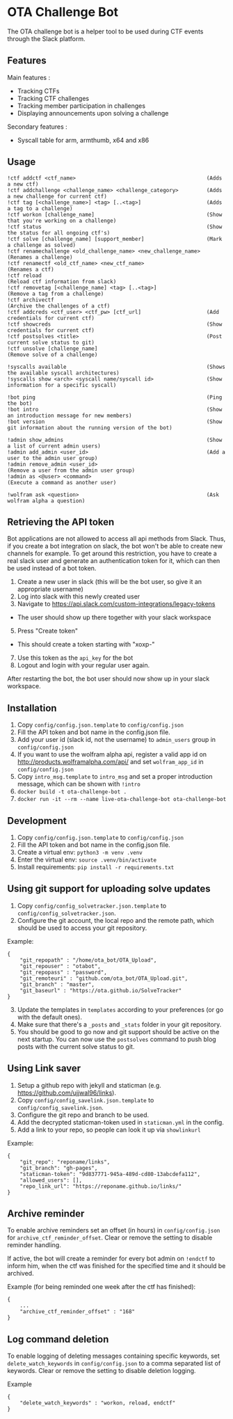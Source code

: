 # OTA Challenge Bot

The OTA challenge bot is a helper tool to be used during CTF events
through the Slack platform.

## Features

Main features :
- Tracking CTFs
- Tracking CTF challenges
- Tracking member participation in challenges
- Displaying announcements upon solving a challenge

Secondary features :
- Syscall table for arm, armthumb, x64 and x86

## Usage

```
!ctf addctf <ctf_name>                                          (Adds a new ctf)
!ctf addchallenge <challenge_name> <challenge_category>         (Adds a new challenge for current ctf)
!ctf tag [<challenge_name>] <tag> [..<tag>]                     (Adds a tag to a challenge)
!ctf workon [challenge_name]                                    (Show that you're working on a challenge)
!ctf status                                                     (Show the status for all ongoing ctf's)
!ctf solve [challenge_name] [support_member]                    (Mark a challenge as solved)
!ctf renamechallenge <old_challenge_name> <new_challenge_name>  (Renames a challenge)
!ctf renamectf <old_ctf_name> <new_ctf_name>                    (Renames a ctf)
!ctf reload                                                     (Reload ctf information from slack)
!ctf removetag [<challenge_name] <tag> [..<tag>]                (Remove a tag from a challenge)
!ctf archivectf                                                 (Archive the challenges of a ctf)
!ctf addcreds <ctf_user> <ctf_pw> [ctf_url]                     (Add credentials for current ctf)
!ctf showcreds                                                  (Show credentials for current ctf)
!ctf postsolves <title>                                         (Post current solve status to git)
!ctf unsolve [challenge_name]                                   (Remove solve of a challenge)

!syscalls available                                             (Shows the available syscall architectures)
!syscalls show <arch> <syscall name/syscall id>                 (Show information for a specific syscall)

!bot ping                                                       (Ping the bot)
!bot intro                                                      (Show an introduction message for new members)
!bot version                                                    (Show git information about the running version of the bot)

!admin show_admins                                              (Show a list of current admin users)
!admin add_admin <user_id>                                      (Add a user to the admin user group)
!admin remove_admin <user_id>                                   (Remove a user from the admin user group)
!admin as <@user> <command>                                     (Execute a command as another user)

!wolfram ask <question>                                         (Ask wolfram alpha a question)
```

## Retrieving the API token

Bot applications are not allowed to access all api methods from Slack. Thus, if
you create a bot integration on slack, the bot won't be able to create new
channels for example. To get around this restriction, you have to create a real
slack user and generate an authentication token for it, which can then be used
instead of a bot token.

1. Create a new user in slack (this will be the bot user, so give it an appropriate username)
2. Log into slack with this newly created user
3. Navigate to https://api.slack.com/custom-integrations/legacy-tokens
  * The user should show up there together with your slack workspace
5. Press "Create token"
  * This should create a token starting with "xoxp-"
7. Use this token as the `api_key` for the bot
8. Logout and login with your regular user again.

After restarting the bot, the bot user should now show up in your slack workspace.


## Installation

1. Copy `config/config.json.template` to `config/config.json`
2. Fill the API token and bot name in the config.json file.
3. Add your user id (slack id, not the username) to `admin_users` group in `config/config.json`
4. If you want to use the wolfram alpha api, register a valid app id on http://products.wolframalpha.com/api/ and set `wolfram_app_id` in `config/config.json`
5. Copy `intro_msg.template` to `intro_msg` and set a proper introduction message, which can be shown with `!intro`
6. `docker build -t ota-challenge-bot .`
7. `docker run -it --rm --name live-ota-challenge-bot ota-challenge-bot`


## Development

1. Copy `config/config.json.template` to `config/config.json`
2. Fill the API token and bot name in the config.json file.
3. Create a virtual env: `python3 -m venv .venv`
4. Enter the virtual env: `source .venv/bin/activate`
5. Install requirements: `pip install -r requirements.txt`


## Using git support for uploading solve updates

1. Copy `config/config_solvetracker.json.template` to `config/config_solvetracker.json`.
2. Configure the git account, the local repo and the remote path, which should be used to access your git repository.

Example:
```
{
    "git_repopath" : "/home/ota_bot/OTA_Upload",
    "git_repouser" : "otabot",
    "git_repopass" : "password",
    "git_remoteuri" : "github.com/ota_bot/OTA_Upload.git",
    "git_branch" : "master",
    "git_baseurl" : "https://ota.github.io/SolveTracker"
}
```

3. Update the templates in `templates` according to your preferences (or go with the default ones).
4. Make sure that there's a `_posts` and `_stats` folder in your git repository.
4. You should be good to go now and git support should be active on the next startup. You can now use the `postsolves` command to push blog posts with the current solve status to git.


## Using Link saver

1. Setup a github repo with jekyll and staticman (e.g. https://github.com/ujjwal96/links).
2. Copy `config/config_savelink.json.template` to `config/config_savelink.json`.
3. Configure the git repo and branch to be used.
4. Add the decrypted staticman-token used in `staticman.yml` in the config.
5. Add a link to your repo, so people can look it up via `showlinkurl`

Example:
```
{
    "git_repo": "reponame/links",
    "git_branch": "gh-pages",
    "staticman-token": "9d837771-945a-489d-cd80-13abcdefa112",
    "allowed_users": [],
    "repo_link_url": "https://reponame.github.io/links/"
}
```

## Archive reminder

To enable archive reminders set an offset (in hours) in `config/config.json` for `archive_ctf_reminder_offset`. Clear or remove the setting to disable reminder handling.

If active, the bot will create a reminder for every bot admin on `!endctf` to inform him, when the ctf was finished for the specified time and it should be archived.

Example (for being reminded one week after the ctf has finished):
```
{
    ...
    "archive_ctf_reminder_offset" : "168"
}
```

## Log command deletion

To enable logging of deleting messages containing specific keywords, set `delete_watch_keywords` in `config/config.json` to a comma separated list of keywords. 
Clear or remove the setting to disable deletion logging.

Example
```
{
    "delete_watch_keywords" : "workon, reload, endctf"
}
